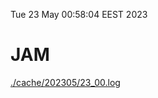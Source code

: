 Tue 23 May 00:58:04 EEST 2023
# JAM
<a href='./cache/202305/23_00.log'>./cache/202305/23_00.log</a>
